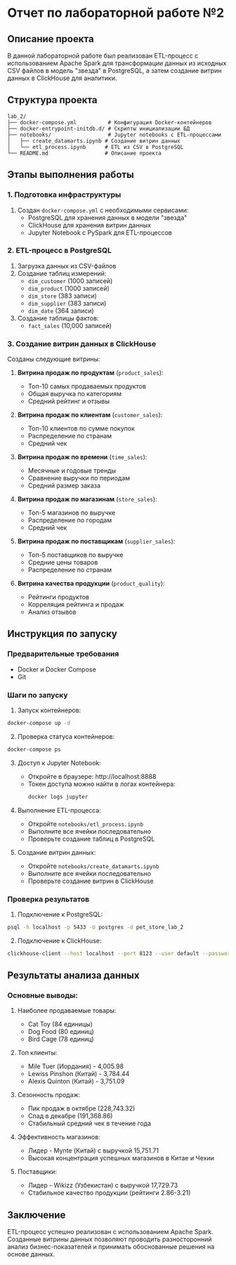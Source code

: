 # Отчет по лабораторной работе №2

## Описание проекта
В данной лабораторной работе был реализован ETL-процесс с использованием Apache Spark для трансформации данных из исходных CSV файлов в модель "звезда" в PostgreSQL, а затем создание витрин данных в ClickHouse для аналитики.

## Структура проекта
```
lab_2/
├── docker-compose.yml          # Конфигурация Docker-контейнеров
├── docker-entrypoint-initdb.d/ # Скрипты инициализации БД
├── notebooks/                  # Jupyter notebooks с ETL-процессами
│   ├── create_datamarts.ipynb # Создание витрин данных
│   └── etl_process.ipynb      # ETL из CSV в PostgreSQL
└── README.md                  # Описание проекта
```

## Этапы выполнения работы

### 1. Подготовка инфраструктуры
1. Создан `docker-compose.yml` с необходимыми сервисами:
   - PostgreSQL для хранения данных в модели "звезда"
   - ClickHouse для хранения витрин данных
   - Jupyter Notebook с PySpark для ETL-процессов

### 2. ETL-процесс в PostgreSQL
1. Загрузка данных из CSV-файлов
2. Создание таблиц измерений:
   - `dim_customer` (1000 записей)
   - `dim_product` (1000 записей)
   - `dim_store` (383 записи)
   - `dim_supplier` (383 записи)
   - `dim_date` (364 записи)
3. Создание таблицы фактов:
   - `fact_sales` (10,000 записей)

### 3. Создание витрин данных в ClickHouse
Созданы следующие витрины:

1. **Витрина продаж по продуктам** (`product_sales`):
   - Топ-10 самых продаваемых продуктов
   - Общая выручка по категориям
   - Средний рейтинг и отзывы

2. **Витрина продаж по клиентам** (`customer_sales`):
   - Топ-10 клиентов по сумме покупок
   - Распределение по странам
   - Средний чек

3. **Витрина продаж по времени** (`time_sales`):
   - Месячные и годовые тренды
   - Сравнение выручки по периодам
   - Средний размер заказа

4. **Витрина продаж по магазинам** (`store_sales`):
   - Топ-5 магазинов по выручке
   - Распределение по городам
   - Средний чек

5. **Витрина продаж по поставщикам** (`supplier_sales`):
   - Топ-5 поставщиков по выручке
   - Средние цены товаров
   - Распределение по странам

6. **Витрина качества продукции** (`product_quality`):
   - Рейтинги продуктов
   - Корреляция рейтинга и продаж
   - Анализ отзывов

## Инструкция по запуску

### Предварительные требования
- Docker и Docker Compose
- Git

### Шаги по запуску

1. Запуск контейнеров:
```bash
docker-compose up -d
```

2. Проверка статуса контейнеров:
```bash
docker-compose ps
```

3. Доступ к Jupyter Notebook:
   - Откройте в браузере: http://localhost:8888
   - Токен доступа можно найти в логах контейнера:
     ```bash
     docker logs jupyter
     ```

4. Выполнение ETL-процесса:
   - Откройте `notebooks/etl_process.ipynb`
   - Выполните все ячейки последовательно
   - Проверьте создание таблиц в PostgreSQL

5. Создание витрин данных:
   - Откройте `notebooks/create_datamarts.ipynb`
   - Выполните все ячейки последовательно
   - Проверьте создание витрин в ClickHouse

### Проверка результатов

1. Подключение к PostgreSQL:
```bash
psql -h localhost -p 5433 -U postgres -d pet_store_lab_2
```

2. Подключение к ClickHouse:
```bash
clickhouse-client --host localhost --port 8123 --user default --password clickhouse
```

## Результаты анализа данных

### Основные выводы:
1. Наиболее продаваемые товары:
   - Cat Toy (84 единицы)
   - Dog Food (80 единиц)
   - Bird Cage (78 единиц)

2. Топ клиенты:
   - Mile Tuer (Иордания) - 4,005.98
   - Lewiss Pinshon (Китай) - 3,784.44
   - Alexis Quinton (Китай) - 3,751.09

3. Сезонность продаж:
   - Пик продаж в октябре (228,743.32)
   - Спад в декабре (191,368.86)
   - Стабильный средний чек в течение года

4. Эффективность магазинов:
   - Лидер - Mynte (Китай) с выручкой 15,751.71
   - Высокая концентрация успешных магазинов в Китае и Чехии

5. Поставщики:
   - Лидер - Wikizz (Узбекистан) с выручкой 17,729.73
   - Стабильное качество продукции (рейтинги 2.86-3.21)

## Заключение
ETL-процесс успешно реализован с использованием Apache Spark. Созданные витрины данных позволяют проводить разносторонний анализ бизнес-показателей и принимать обоснованные решения на основе данных. 